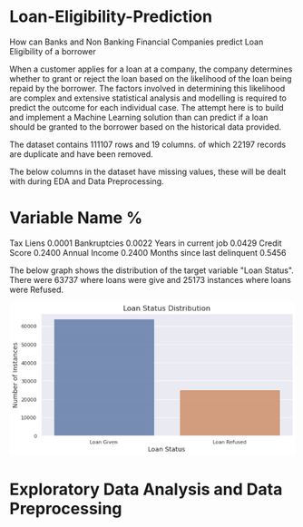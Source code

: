 # Loan-Eligibility-Prediction
How can Banks and Non Banking Financial Companies predict Loan Eligibility of a borrower

When a customer applies for a loan at a company, the company determines whether to grant or reject the loan based on the likelihood of the loan being repaid by the borrower. The factors involved in determining this likelihood are complex and extensive statistical analysis and modelling is required to predict the outcome for each individual case. The attempt here is to build and implement a Machine Learning solution than can predict if a loan should be granted to the borrower based on the historical data provided.

The dataset contains 111107 rows and 19 columns. of which 22197 records are duplicate and have been removed.

The below columns in the dataset have missing values, these will be dealt with during EDA and Data Preprocessing.

# Variable Name                   %
Tax Liens                       0.0001
Bankruptcies                    0.0022
Years in current job            0.0429
Credit Score                    0.2400
Annual Income                   0.2400
Months since last delinquent    0.5456

The below graph shows the distribution of the target variable "Loan Status". There were 63737 where loans were give and 25173 instances where loans were Refused. 

![](Images/Loanstatus.png)

# Exploratory Data Analysis and Data Preprocessing
